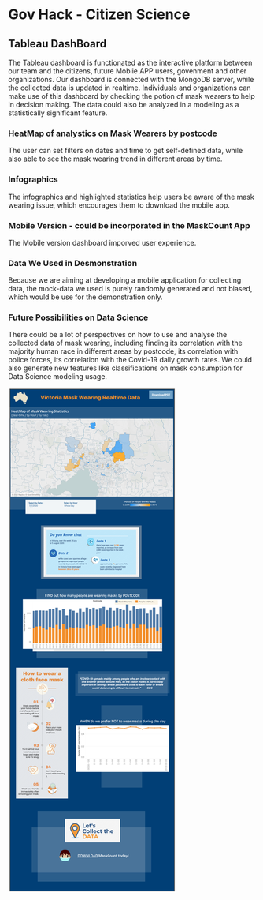 # Gov Hack - Citizen Science

## Tableau DashBoard

The Tableau dashboard is functionated as the interactive platform between our team and the citizens, future Moblie APP users, govenment and other organizations. Our dashboard is connected with the MongoDB server, while the collected data is updated in realtime. Individuals and organizations can make use of this dashboard by checking the potion of mask wearers to help in decision making. The data could also be analyzed in a modeling as a statistically significant feature.

### HeatMap of analystics on Mask Wearers by postcode

The user can set filters on dates and time to get self-defined data, while also able to see the mask wearing trend in different areas by time.

### Infographics

The infographics and highlighted statistics help users be aware of the mask wearing issue, which encourages them to download the mobile app.

### Mobile Version - could be incorporated in the MaskCount App 

The Mobile version dashboard imporved user experience.

### Data We Used in Desmonstration

Because we are aiming at developing a mobile application for collecting data, the mock-data we used is purely randomly generated and not biased, which would be use for the demonstration only.

### Future Possibilities on Data Science

There could be a lot of perspectives on how to use and analyse the collected data of mask wearing, including finding its correlation with the majority human race in different areas by postcode, its correlation with police forces, its correlation with the Covid-19 daily growth rates. We could also generate new features like classifications on mask consumption for Data Science modeling usage. 


![alt text](https://github.com/Tiantong-W/GovHack-CitizenScience/blob/master/DashBoard%20%26%20Infographics/Dashboard-general.png "DashBoard") 

